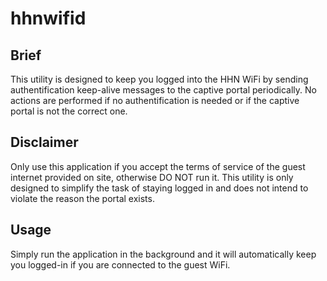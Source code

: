 # hhnwifid
## Brief
This utility is designed to keep you logged into the HHN WiFi by sending authentification keep-alive messages to the captive portal periodically.
No actions are performed if no authentification is needed or if the captive portal is not the correct one.

## Disclaimer
Only use this application if you accept the terms of service of the guest internet provided on site, otherwise DO NOT run it.
This utility is only designed to simplify the task of staying logged in and does not intend to violate the reason the portal exists.

## Usage
Simply run the application in the background and it will automatically keep you logged-in if you are connected to the guest WiFi.
